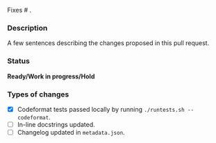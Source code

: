 Fixes # .

### Description
A few sentences describing the changes proposed in this pull request.

### Status
**Ready/Work in progress/Hold**

### Types of changes
<!--- Put an `x` in all the boxes that apply, and remove the not applicable items -->
- [x] Codeformat tests passed locally by running `./runtests.sh --codeformat`.
- [ ] In-line docstrings updated.
- [ ] Changelog updated in `metadata.json`.
